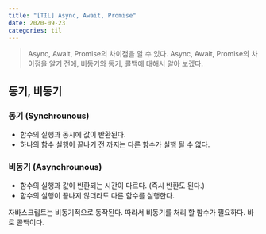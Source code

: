 ```yaml
---
title: "[TIL] Async, Await, Promise"
date: 2020-09-23
categories: til
---
```


> Async, Await, Promise의 차이점을 알 수 있다. Async, Await, Promise의 차이점을 알기 전에, 비동기와 동기, 콜백에 대해서 알아 보겠다.

## 동기, 비동기
### 동기 (Synchrounous)
- 함수의 실행과 동시에 값이 반환된다.
- 하나의 함수 실행이 끝나기 전 까지는 다른 함수가 실행 될 수 없다.

### 비동기 (Asynchrounous)
- 함수의 실행과 값이 반환되는 시간이 다르다. (즉시 반환도 된다.)
- 함수의 실행이 끝나지 않더라도 다른 함수를 실행한다.

자바스크립트는 비동기적으로 동작된다. 따라서 비동기를 처리 할 함수가 필요하다. 바로 콜백이다.

